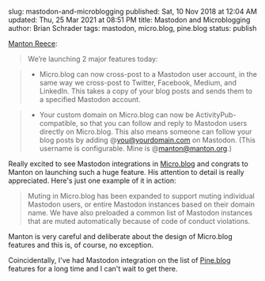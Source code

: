 slug: mastodon-and-microblogging
published: Sat, 10 Nov 2018 at 12:04 AM
updated: Thu, 25 Mar 2021 at 08:51 PM
title: Mastodon and Microblogging
author: Brian Schrader
tags: mastodon, micro.blog, pine.blog
status: publish

[Manton Reece][manton]:

> We’re launching 2 major features today:

> - Micro.blog can now cross-post to a Mastodon user account, in the same way we cross-post to Twitter, Facebook, Medium, and LinkedIn. This takes a copy of your blog posts and sends them to a specified Mastodon account.

> - Your custom domain on Micro.blog can now be ActivityPub-compatible, so that you can follow and reply to Mastodon users directly on Micro.blog. This also means someone can follow your blog posts by adding @you@yourdomain.com on Mastodon. (This username is configurable. Mine is @manton@manton.org.)

Really excited to see Mastodon integrations in [Micro.blog][mb] and congrats to Manton on launching such a huge feature. His attention to detail is really appreciated. Here's just one example of it in action:

> Muting in Micro.blog has been expanded to support muting individual Mastodon users, or entire Mastodon instances based on their domain name. We have also preloaded a common list of Mastodon instances that are muted automatically because of code of conduct violations.

Manton is very careful and deliberate about the design of Micro.blog features and this is, of course, no exception.

Coincidentally, I've had Mastodon integration on the list of [Pine.blog][pine] features for a long time and I can't wait to get there.

[manton]: https://www.manton.org/2018/11/07/microblog-mastodon.html
[mb]: https://micro.blog
[pine]: https://pine.blog
